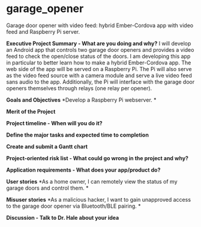 # garage_opener
Garage door opener with video feed: hybrid Ember-Cordova app with video feed and Raspberry Pi server.

**Executive Project Summary - What are you doing and why?**
  I will develop an Android app that controls two garage door openers and provides a video feed to check the open/close status of the doors.
  I am developing this app in particular to better learn how to make a hybrid Ember-Cordova app. The web side of the app will be served on a Raspberry Pi.
  The Pi will also serve as the video feed source with a camera module and serve a live video feed sans audio to the app. Additionally, the Pi will interface
  with the garage door openers themselves through relays (one relay per opener).

**Goals and Objectives**
  *Develop a Raspberry Pi webserver.
  *
  
**Merit of the Project**

**Project timeline - When will you do it?**

**Define the major tasks and expected time to completion**

**Create and submit a Gantt chart**

**Project-oriented risk list - What could go wrong in the project and why?**

**Application requirements - What does your app/product do?**

**User stories**
  *As a home owner, I can remotely view the status of my garage doors and control them.
  *

**Misuser stories**
  *As a malicious hacker, I want to gain unapproved access to the garage door opener via Bluetooth/BLE pairing.
  *

**Discussion - Talk to Dr. Hale about your idea**


